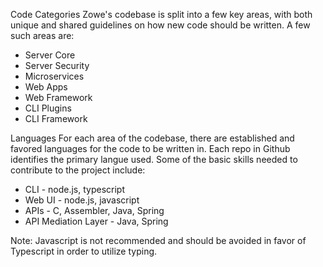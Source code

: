 Code Categories
Zowe's codebase is split into a few key areas, with both unique and shared guidelines on how new code should be written. A few such areas are:

- Server Core
- Server Security
- Microservices
- Web Apps
- Web Framework
- CLI Plugins
- CLI Framework

Languages
For each area of the codebase, there are established and favored languages for the code to be written in. Each repo in Github identifies the primary langue used. Some of the basic skills needed to contribute to the project include:
- CLI - node.js, typescript
- Web UI - node.js, javascript
- APIs - C, Assembler, Java, Spring
- API Mediation Layer - Java, Spring

Note: Javascript is not recommended and should be avoided in favor of Typescript in order to utilize typing.